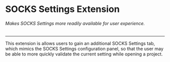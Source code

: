 SOCKS Settings Extension
============================

###### Makes SOCKS Settings more readily available for user experience.

 ---

This extension is allows users to gain an additional SOCKS Settings tab, which mimics the SOCKS Settings configuration
panel, so that the user may be able to more quickly validate the current setting while opening a project.

